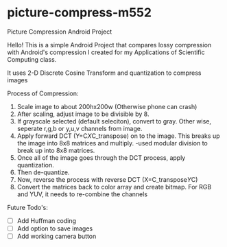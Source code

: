 picture-compress-m552
=====================

Picture Compression Android Project 

Hello! This is a simple Android Project that compares lossy compression with Android's compression I created for 
my Applications of Scientific Computing class.

It uses 2-D Discrete Cosine Transform and quantization to compress images 

Process of Compression:

1. Scale image to about 200hx200w (Otherwise phone can crash)
1. After scaling, adjust image to be divisible by 8. 
1. If grayscale selected (default seleciton), convert to gray.
	Other wise, seperate r,g,b or y,u,v channels from image.
1. Apply forward DCT (Y=C*X*C_transpose)	on to the image. This breaks up the image into 8x8 matrices and multiply.
-used modular division to break up into 8x8 matrices.
1. Once all of the image goes through the DCT process, apply quantization.
1. Then de-quantize. 
1. Now, reverse the process with reverse DCT (X=C_transpose*Y*C)
1. Convert the matrices back to color array and create bitmap.
	For RGB and YUV, it needs to re-combine the channels

Future Todo's:
- [ ] Add Huffman coding
- [ ] Add option to save images
- [ ] Add working camera button

